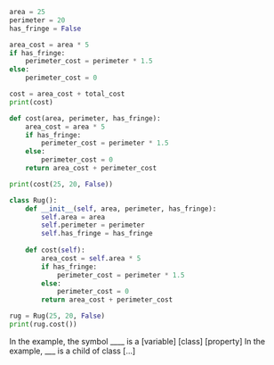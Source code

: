 ```py
area = 25
perimeter = 20
has_fringe = False

area_cost = area * 5
if has_fringe:
    perimeter_cost = perimeter * 1.5
else:
    perimeter_cost = 0

cost = area_cost + total_cost
print(cost)
```



```py
def cost(area, perimeter, has_fringe):
    area_cost = area * 5
    if has_fringe:
        perimeter_cost = perimeter * 1.5
    else:
        perimeter_cost = 0
    return area_cost + perimeter_cost

print(cost(25, 20, False))
```


```py
class Rug():
    def __init__(self, area, perimeter, has_fringe):
        self.area = area
        self.perimeter = perimeter
        self.has_fringe = has_fringe
    
    def cost(self):
        area_cost = self.area * 5
        if has_fringe:
            perimeter_cost = perimeter * 1.5
        else:
            perimeter_cost = 0
        return area_cost + perimeter_cost

rug = Rug(25, 20, False)
print(rug.cost())
```



In the example, the symbol ____ is a [variable] [class] [property]
In the example, ___ is a child of class [...]
